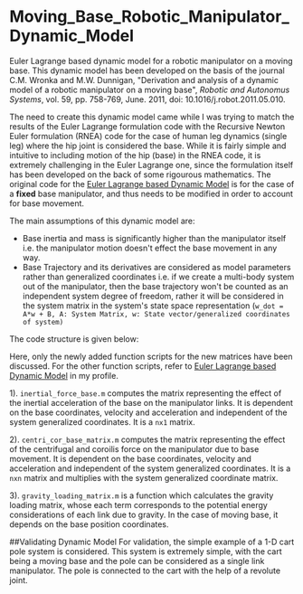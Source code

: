 # Moving_Base_Robotic_Manipulator_Dynamic_Model
Euler Lagrange based dynamic model for a robotic manipulator on a moving base.
This dynamic model has been developed on the basis of the journal C.M. Wronka and M.W. Dunnigan, "Derivation and analysis of a dynamic model of a robotic manipulator on a moving base", *Robotic and Autonomus Systems*, vol. 59, pp. 758-769, June. 2011, doi: 10.1016/j.robot.2011.05.010.

The need to create this dynamic model came while I was trying to match the results of the Euler Lagrange formulation code with the Recursive Newton Euler formulation (RNEA) code for the case of human leg dynamics (single leg) where the hip joint is considered the base. While it is fairly simple and intuitive to including motion of the hip (base) in the RNEA code, it is extremely challenging in the Euler Lagrange one, since the formulation itself has been developed on the back of some rigourous mathematics. The original code for the [Euler Lagrange based Dynamic Model](https://github.com/average-engineer/InvDynamics_Robotic_Manipulator_Euler-Lagrange_Formulation) is for the case of a **fixed** base manipulator, and thus needs to be modified in order to account for base movement.

The main assumptions of this dynamic model are:
- Base inertia and mass is significantly higher than the manipulator itself i.e. the manipulator motion doesn't effect the base movement in any way.
- Base Trajectory and its derivatives are considered as model parameters rather than generalized coordinates i.e. if we create a multi-body system out of the manipulator, then the base trajectory won't be counted as an independent system degree of freedom, rather it will be considered in the system matrix in the system's state space representation (`w_dot = A*w + B, A: System Matrix, w: State vector/generalized coordinates of system)`

The code structure is given below:


Here, only the newly added function scripts for the new matrices have been discussed. For the other function scripts, refer to [Euler Lagrange based Dynamic Model](https://github.com/average-engineer/InvDynamics_Robotic_Manipulator_Euler-Lagrange_Formulation) in my profile.


1). `inertial_force_base.m` computes the matrix representing the effect of the inertial acceleration of the base on the manipulator links. It is dependent on the base coordinates, velocity and acceleration and independent of the system generalized coordinates. It is a `nx1` matrix.

2). `centri_cor_base_matrix.m` computes the matrix representing the effect of the centrifugal and coroilis force on the manipulator due to base movement. It is dependent on the base coordinates, velocity and acceleration and independent of the system generalized coordinates. It is a `nxn` matrix and multiplies with the system generalized coordinate matrix.

3). `gravity_loading_matrix.m` is a function which calculates the gravity loading matrix, whose each term corresponds to the potential energy considerations of each link due to gravity. In the case of moving base, it depends on the base position coordinates.


##Validating Dynamic Model
For validation, the simple example of a 1-D cart pole system is considered. This system is extremely simple, with the cart being a moving base and the pole can be considered as a single link manipulator. The pole is connected to the cart with the help of a revolute joint. 
